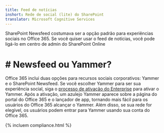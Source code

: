 ```yaml
---
title: Feed de notícias
inshort: Rede de social (lite) do SharePoint
translator: Microsoft Cognitive Services
---
```



SharePoint Newsfeed costumava ser a opção padrão para experiências sociais no Office 365. Se você quiser usar o feed de notícias, você pode ligá-lo em centro de admin do SharePoint Online

# # Newsfeed ou Yammer?
Office 365 inclui duas opções para recursos sociais corporativos: Yammer e o SharePoint Newsfeed. Se você escolher Yammer para ser sua experiência social, siga o [processo de ativação do Enterprise](https://support.office.com/en-us/article/Enterprise-Activation-process-4f924c74-87d2-49d0-a4f6-cba3ce2b0e7c) para ativar o Yammer. Após a ativação, um azulejo Yammer aparece sobre a página do portal do Office 365 e o lançador de app, tornando mais fácil para os usuários do Office 365 alcançar o Yammer. Além disso, se sua rede for elegível, os usuários podem entrar para Yammer usando sua conta do Office 365.

{% incluem compliance.html %}

